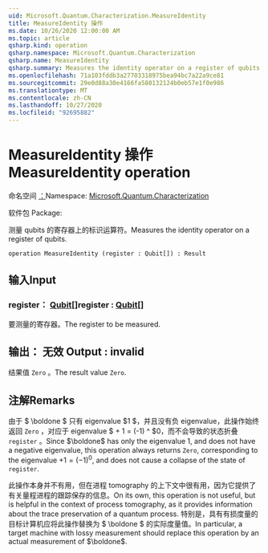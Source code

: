 ```yaml
---
uid: Microsoft.Quantum.Characterization.MeasureIdentity
title: MeasureIdentity 操作
ms.date: 10/26/2020 12:00:00 AM
ms.topic: article
qsharp.kind: operation
qsharp.namespace: Microsoft.Quantum.Characterization
qsharp.name: MeasureIdentity
qsharp.summary: Measures the identity operator on a register of qubits.
ms.openlocfilehash: 71a103fddb3a27703318975bea94bc7a22a9ce81
ms.sourcegitcommit: 29e0d88a30e4166fa580132124b0eb57e1f0e986
ms.translationtype: MT
ms.contentlocale: zh-CN
ms.lasthandoff: 10/27/2020
ms.locfileid: "92695882"
---
```

# <a name="measureidentity-operation"></a><span data-ttu-id="b3f4e-102">MeasureIdentity 操作</span><span class="sxs-lookup"><span data-stu-id="b3f4e-102">MeasureIdentity operation</span></span>

<span data-ttu-id="b3f4e-103">命名空间 [：](xref:Microsoft.Quantum.Characterization)</span><span class="sxs-lookup"><span data-stu-id="b3f4e-103">Namespace: [Microsoft.Quantum.Characterization](xref:Microsoft.Quantum.Characterization)</span></span>

<span data-ttu-id="b3f4e-104">软件包 [](https://nuget.org/packages/)</span><span class="sxs-lookup"><span data-stu-id="b3f4e-104">Package: [](https://nuget.org/packages/)</span></span>


<span data-ttu-id="b3f4e-105">测量 qubits 的寄存器上的标识运算符。</span><span class="sxs-lookup"><span data-stu-id="b3f4e-105">Measures the identity operator on a register of qubits.</span></span>

```qsharp
operation MeasureIdentity (register : Qubit[]) : Result
```


## <a name="input"></a><span data-ttu-id="b3f4e-106">输入</span><span class="sxs-lookup"><span data-stu-id="b3f4e-106">Input</span></span>

### <a name="register--qubit"></a><span data-ttu-id="b3f4e-107">register： [Qubit](xref:microsoft.quantum.lang-ref.qubit)[]</span><span class="sxs-lookup"><span data-stu-id="b3f4e-107">register : [Qubit](xref:microsoft.quantum.lang-ref.qubit)[]</span></span>

<span data-ttu-id="b3f4e-108">要测量的寄存器。</span><span class="sxs-lookup"><span data-stu-id="b3f4e-108">The register to be measured.</span></span>



## <a name="output--__invalidresult__"></a><span data-ttu-id="b3f4e-109">输出： __无效 <Result>__</span><span class="sxs-lookup"><span data-stu-id="b3f4e-109">Output : __invalid<Result>__</span></span>

<span data-ttu-id="b3f4e-110">结果值 `Zero` 。</span><span class="sxs-lookup"><span data-stu-id="b3f4e-110">The result value `Zero`.</span></span>

## <a name="remarks"></a><span data-ttu-id="b3f4e-111">注解</span><span class="sxs-lookup"><span data-stu-id="b3f4e-111">Remarks</span></span>

<span data-ttu-id="b3f4e-112">由于 $ \boldone $ 只有 eigenvalue $1 $，并且没有负 eigenvalue，此操作始终返回 `Zero` ，对应于 eigenvalue $ + 1 = (-1) ^ $0，而不会导致的状态折叠 `register` 。</span><span class="sxs-lookup"><span data-stu-id="b3f4e-112">Since $\boldone$ has only the eigenvalue $1$, and does not have a negative eigenvalue, this operation always returns `Zero`, corresponding to the eigenvalue $+1 = (-1)^0$, and does not cause a collapse of the state of `register`.</span></span>

<span data-ttu-id="b3f4e-113">此操作本身并不有用，但在进程 tomography 的上下文中很有用，因为它提供了有关量程进程的跟踪保存的信息。</span><span class="sxs-lookup"><span data-stu-id="b3f4e-113">On its own, this operation is not useful, but is helpful in the context of process tomography, as it provides information about the trace preservation of a quantum process.</span></span>
<span data-ttu-id="b3f4e-114">特别是，具有有损度量的目标计算机应将此操作替换为 $ \boldone $ 的实际度量值。</span><span class="sxs-lookup"><span data-stu-id="b3f4e-114">In particular, a target machine with lossy measurement should replace this operation by an actual measurement of $\boldone$.</span></span>